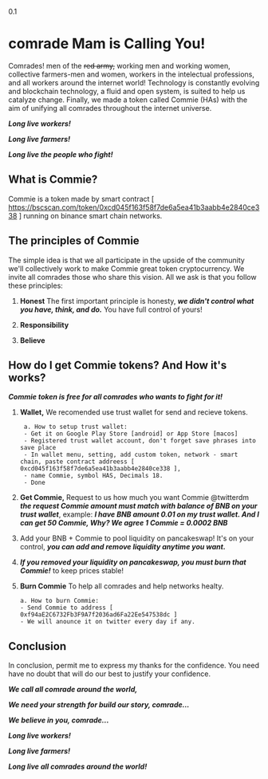 0.1
# comrade Mam is Calling You!
Comrades! men of the ~~red army,~~ working men and working women, collective farmers-men and women, workers in the intelectual professions, and all workers around the internet world!
Technology is constantly evolving and blockchain technology, a fluid and open system, is suited to help us catalyze change. 
Finally, we made a token called Commie (HAs) with the aim of unifying all comrades throughout the internet universe. 

***Long live workers!***

***Long live farmers!***

***Long live the people who fight!***

## What is Commie?
Commie is a token made by smart contract [ https://bscscan.com/token/0xcd045f163f58f7de6a5ea41b3aabb4e2840ce338 ] running on binance smart chain networks. 

## The principles of Commie 

The simple idea is that we all participate in the upside of the community we'll collectively work to make Commie great token cryptocurrency. 
We invite all comrades those who share this vision. All we ask is that you follow these principles:

1. **Honest**
The first important principle is honesty, ***we didn't control what you have, think, and do.*** You have full control of yours!

2. **Responsibility** 

3. **Believe**

## How do I get Commie tokens? And How it's works?
***Commie token is free for all comrades who wants to fight for it!***

1. **Wallet,** We recomended use trust wallet for send and recieve tokens. 
 
        a. How to setup trust wallet:
        - Get it on Google Play Store [android] or App Store [macos]
        - Registered trust wallet account, don't forget save phrases into save place
        - In wallet menu, setting, add custom token, network - smart chain, paste contract addreess [ 0xcd045f163f58f7de6a5ea41b3aabb4e2840ce338 ],
        - name Commie, symbol HAS, Decimals 18.
        - Done
 
2. **Get Commie,** Request to us how much you want Commie @twitterdm ***the request Commie amount must match with balance of BNB on your trust wallet***, 
example: ***I have BNB amount 0.01 on my trust wallet. And I can get 50 Commie, Why? We agree 1 Commie = 0.0002 BNB***

3. Add your BNB + Commie to pool liquidity on pancakeswap! It's on your control, ***you can add and remove liquidity anytime you want.***

4. ***If you removed your liquidity on pancakeswap, you must burn that Commie!*** to keep prices stable!

5. **Burn Commie** To help all comrades and help networks healty. 

       a. How to burn Commie:
       - Send Commie to address [ 0xf94aE2C6732Fb3F9A7f2036ad6Fa22Ee547538dc ]
       - We will anounce it on twitter every day if any.
       
## Conclusion
In conclusion, permit me to express my thanks for the confidence. You need have no doubt that will do our best to justify your confidence. 

***We call all comrade around the world,***

***We need your strength for build our story, comrade...***

***We believe in you, comrade...***

***Long live workers!***

***Long live farmers!***

***Long live all comrades around the world!*** 

